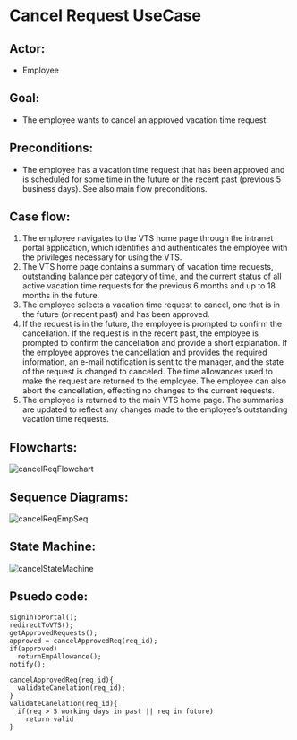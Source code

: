# Cancel Request UseCase
## Actor: 
- Employee
## Goal: 
- The employee wants to cancel an approved vacation time request.
## Preconditions:
- The employee has a vacation time request that has been approved and is scheduled for some time in the future or the recent past (previous 5 business days). See also main flow preconditions.

## Case flow:
1. The employee navigates to the VTS home page through the intranet portal application, which identifies and authenticates the employee with the privileges necessary for using the VTS.
2. The VTS home page contains a summary of vacation time requests, outstanding balance per category of time, and the current status of all active vacation time requests for the previous 6 months and up to 18 months in the future.
3. The employee selects a vacation time request to cancel, one that is in the future (or recent past) and has been approved.
4. If the request is in the future, the employee is prompted to confirm the cancellation. If the request is in the recent past, the employee is prompted to confirm the cancellation and provide a short explanation. If the employee approves the cancellation and provides the required information, an e-mail notification is sent to the manager, and the state of the request is changed to canceled. The time allowances used to make the request are returned to the employee. The employee can also abort the cancellation, effecting no changes to the current requests.
5. The employee is returned to the main VTS home page. The summaries are updated to reflect any changes made to the employee’s outstanding vacation time requests.

## Flowcharts:
![cancelReqFlowchart](https://github.com/AbdoAyman753/VTS/assets/49798366/5ccca1f7-1f25-4382-b868-c6daa8c18f87)

## Sequence Diagrams:
![cancelReqEmpSeq](https://github.com/AbdoAyman753/VTS/assets/49798366/e51a7a4d-89f8-468d-97a9-a4963796ba9f)
## State Machine:
![cancelStateMachine](https://github.com/AbdoAyman753/VTS/assets/49798366/d82d7765-2660-4b1d-9d52-f96364a29da6)
## Psuedo code:
```
signInToPortal();
redirectToVTS();
getApprovedRequests();
approved = cancelApprovedReq(req_id);
if(approved)
  returnEmpAllowance();
notify();

cancelApprovedReq(req_id){
  validateCanelation(req_id);
}
validateCanelation(req_id){
  if(req > 5 working days in past || req in future)
    return valid
}
```

